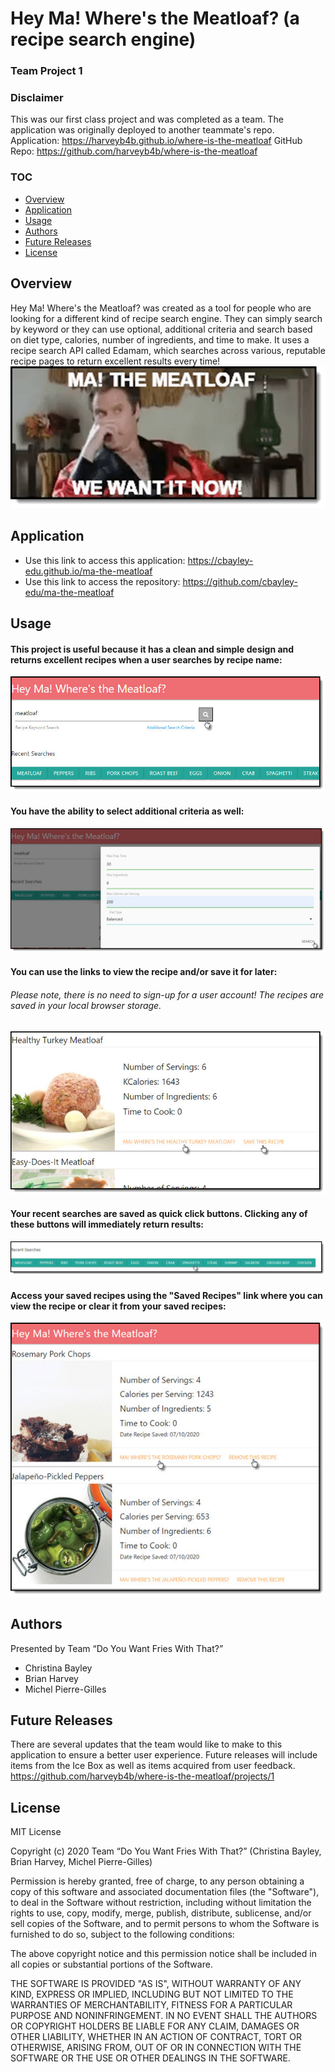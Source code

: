 # Hey Ma! Where's the Meatloaf? (a recipe search engine)
### Team Project 1

### Disclaimer
This was our first class project and was completed as a team. The application was originally deployed to another teammate's repo.
Application: https://harveyb4b.github.io/where-is-the-meatloaf
GitHub Repo: https://github.com/harveyb4b/where-is-the-meatloaf

### TOC
* [Overview](#overview)
* [Application](#application)
* [Usage](#usage)
* [Authors](#authors)
* [Future Releases](#futurereleases)
* [License](#license)

## Overview

Hey Ma! Where's the Meatloaf? was created as a tool for people who are looking for a different kind of recipe search engine. They can simply search by keyword or they can use optional, additional criteria and search based on diet type, calories, number of ingredients, and time to make. It uses a recipe search API called Edamam, which searches across various, reputable recipe pages to return excellent results every time!
![meatloaf](./assets/meatloaf.png)

## Application

* Use this link to access this application: https://cbayley-edu.github.io/ma-the-meatloaf
* Use this link to access the repository: https://github.com/cbayley-edu/ma-the-meatloaf

## Usage

#### This project is useful because it has a clean and simple design and returns excellent recipes when a user searches by recipe name:
   ![recipe search keyword](./assets/recipe-search-keyword.jpg)

#### You have the ability to select additional criteria as well:
   ![recipe additional search criteria](./assets/recipe-additional-search-criteria.jpg)

#### You can use the links to view the recipe and/or save it for later:
###### _Please note, there is no need to sign-up for a user account! The recipes are saved in your local browser storage._
   ![save or view recipe](./assets/save-view-recipe.jpg)

#### Your recent searches are saved as quick click buttons. Clicking any of these buttons will immediately return results:
   ![recent searches](./assets/recent-searches.jpg)

#### Access your saved recipes using the "Saved Recipes" link where you can view the recipe or clear it from your saved recipes:
   ![saved recipes](./assets/saved-recipes.jpg)

## Authors 
Presented by Team “Do You Want Fries With That?”
 * Christina Bayley
 * Brian Harvey
 * Michel Pierre-Gilles

## Future Releases
There are several updates that the team would like to make to this application to ensure a better user experience. Future releases will include items from the Ice Box as well as items acquired from user feedback.
https://github.com/harveyb4b/where-is-the-meatloaf/projects/1

## License
MIT License

Copyright (c) 2020 Team “Do You Want Fries With That?” (Christina Bayley, Brian Harvey, Michel Pierre-Gilles)

Permission is hereby granted, free of charge, to any person obtaining a copy
of this software and associated documentation files (the "Software"), to deal
in the Software without restriction, including without limitation the rights
to use, copy, modify, merge, publish, distribute, sublicense, and/or sell
copies of the Software, and to permit persons to whom the Software is
furnished to do so, subject to the following conditions:

The above copyright notice and this permission notice shall be included in all
copies or substantial portions of the Software.

THE SOFTWARE IS PROVIDED "AS IS", WITHOUT WARRANTY OF ANY KIND, EXPRESS OR
IMPLIED, INCLUDING BUT NOT LIMITED TO THE WARRANTIES OF MERCHANTABILITY,
FITNESS FOR A PARTICULAR PURPOSE AND NONINFRINGEMENT. IN NO EVENT SHALL THE
AUTHORS OR COPYRIGHT HOLDERS BE LIABLE FOR ANY CLAIM, DAMAGES OR OTHER
LIABILITY, WHETHER IN AN ACTION OF CONTRACT, TORT OR OTHERWISE, ARISING FROM,
OUT OF OR IN CONNECTION WITH THE SOFTWARE OR THE USE OR OTHER DEALINGS IN THE
SOFTWARE.